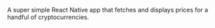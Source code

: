 A super simple React Native app that fetches and displays prices for a handful of cryptocurrencies.
